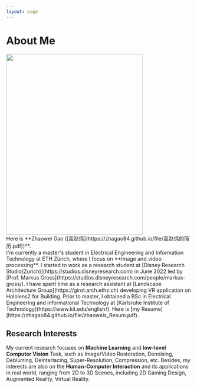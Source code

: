 ```yaml
---
layout: page
---
```


# About Me

<img src="https://zhagao84.github.io/zhaowei.jpg" class="floatpic" width="370" height="490">

<br>
Here is **Zhaowei Gao ([高赵炜](https://zhagao84.github.io/file/高赵炜的简历.pdf))**.
<br>
I'm currently a master's student in Electrical Engineering and Information Technology at ETH Zürich, where I focus on **Image and video processing**. I started to work as a research student at [Disney Research Studio(Zurich)](https://studios.disneyresearch.com) in June 2022 led by [Prof. Markus Gross](https://studios.disneyresearch.com/people/markus-gross/). I have spent time as a research assistant at [Landscape Architecture Group](https://girot.arch.ethz.ch) developing VR application on Hololens2 for Building. Prior to master, I obtained a BSc in Electrical Engineering and informational Technology at [Karlsruhe Institute of Technology](https://www.kit.edu/english/). Here is [my Resume](https://zhagao84.github.io/file/zhaoweis_Resum.pdf).

## Research Interests

My current research focuses on **Machine Learning** and **low-level Computer Vision** Task, such as Image/Video Restoration, Denoising, Deblurring, Deinterlacing, Super-Resolution, Compression, etc. Besides, my interests are also on the **Human-Computer Interaction** and its applications in real world, ranging from 2D to 3D Scenes, including 2D Gaming Design, Augmented Reality, Virtual Reality.


<!-- ## News and Updates

- **<font color='red'>[News]</font> I am looking for PhD to start in 2025 Fall. Contact me if you have any leads!**
- **May 2023：**Happy to be awarded the XiamenAir Scholarship.
- **May 2023：**Happy to win the Finalist Award in MCM 2023.
- **Feb 2023：**[**FZU-Flying-Book 福州大学飞跃手册**](https://fzu-fly.online/) has been published!
- **Jan 2023：**One paper accepted to ICAROB 2023, see you in Japan!
- **Dec 2022：**Research assistant at IACTIP Lab, advised by [Prof. Zhezhuang Xu](https://dqxy.fzu.edu.cn/en/info/1009/1072.htm).
- **Sep 2022：**Happy to be nominated for the China National Scholarship.
- **Jun 2022：**Summer Research Intern at University of Cambridge, advised by [Prof. Pietro Liò](https://www.cl.cam.ac.uk/~pl219/ ). -->
